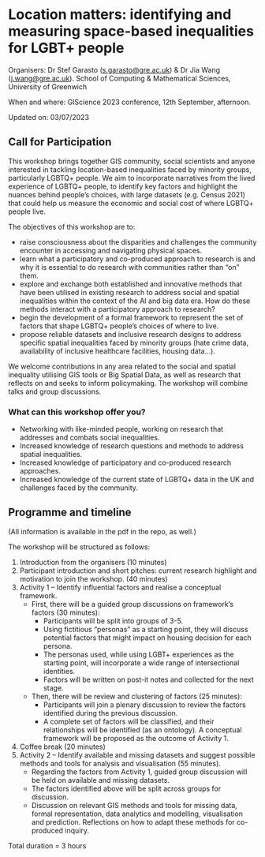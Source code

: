 # Location matters: identifying and measuring space-based inequalities for LGBT+ people 

Organisers: Dr Stef Garasto (s.garasto@gre.ac.uk) & Dr Jia Wang (j.wang@gre.ac.uk). School of Computing & Mathematical Sciences, University of Greenwich

When and where: GIScience 2023 conference, 12th September, afternoon.

Updated on: 03/07/2023


## Call for Participation
This workshop brings together GIS community, social scientists and anyone interested in tackling location-based inequalities faced by minority groups, particularly LGBTQ+ people. We aim to incorporate narratives from the lived experience of LGBTQ+ people, to identify key factors and highlight the nuances behind people’s choices, with large datasets (e.g. Census 2021) that could help us measure the economic and social cost of where LGBTQ+ people live. 

The objectives of this workshop are to:
* raise consciousness about the disparities and challenges the community encounter in accessing and navigating physical spaces.
* learn what a participatory and co-produced approach to research is and why it is essential to do research with communities rather than “on” them.
* explore and exchange both established and innovative methods that have been utilised in existing research to address social and spatial inequalities within the context of the AI and big data era. How do these methods interact with a participatory approach to research?
* begin the development of a formal framework to represent the set of factors that shape LGBTQ+ people’s choices of where to live.
* propose reliable datasets and inclusive research designs to address specific spatial inequalities faced by minority groups (hate crime data, availability of inclusive healthcare facilities, housing data…).

We welcome contributions in any area related to the social and spatial inequality utilising GIS tools or Big Spatial Data, as well as research that reflects on and seeks to inform policymaking. The workshop will combine talks and group discussions.

### What can this workshop offer you?
* Networking with like-minded people, working on research that addresses and combats social inequalities.
* Increased knowledge of research questions and methods to address spatial inequalities.
* Increased knowledge of participatory and co-produced research approaches.
* Increased knowledge of the current state of LGBTQ+ data in the UK and challenges faced by the community.


## Programme and timeline

(All information is available in the pdf in the repo, as well.)

The workshop will be structured as follows:

1. Introduction from the organisers (10 minutes)
2. Participant introduction and short pitches: current research highlight and motivation to join the workshop. (40 minutes)
3. Activity 1 – Identify influential factors and realise a conceptual framework.
    * First, there will be a guided group discussions on framework’s factors (30 minutes):	
      * Participants will be split into groups of 3-5. 
      * Using fictitious “personas” as a starting point, they will discuss potential factors that might impact on housing decision for each persona.
      * The personas used, while using LGBT+ experiences as the starting point, will incorporate a wide range of intersectional identities.
      * Factors will be written on post-it notes and collected for the next stage. 
    * Then, there will be review and clustering of factors (25 minutes):
      *	Participants will join a plenary discussion to review the factors identified during the previous discussion.
      *	A complete set of factors will be classified, and their relationships will be identified (as an ontology). A conceptual framework will be proposed as the outcome of Activity 1.
4. Coffee break (20 minutes)
5. Activity 2 – Identify available and missing datasets and suggest possible methods and tools for analysis and visualisation (55 minutes).
    * Regarding the factors from Activity 1, guided group discussion will be held on available and missing datasets. 
    * The factors identified above will be split across groups for discussion.
    * Discussion on relevant GIS methods and tools for missing data, formal representation, data analytics and modelling, visualisation and prediction. Reflections on how to adapt these methods for co-produced inquiry.


Total duration = 3 hours






